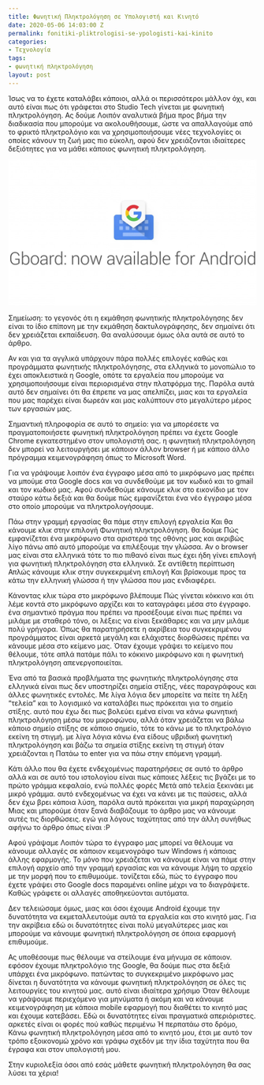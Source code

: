 ```yaml
---
title: Φωνητική Πληκτρολόγηση σε Υπολογιστή και Κινητό
date: 2020-05-06 14:03:00 Z
permalink: fonitiki-pliktrologisi-se-ypologisti-kai-kinito
categories:
- Τεχνολογία
tags:
- φωνητική πληκτρολόγηση
layout: post
---
```


Ίσως να το έχετε καταλάβει κάποιοι,  αλλά οι περισσότεροι μάλλον όχι,  και αυτό είναι πως ότι γράφεται στο Studio Tech  γίνεται με φωνητική πληκτρολόγηση.  Ας δούμε Λοιπόν αναλυτικά βήμα προς βήμα την διαδικασία που μπορούμε να ακολουθήσουμε, ώστε να απαλλαγούμε από το φρικτό πληκτρολόγιο και να χρησιμοποιήσουμε νέες τεχνολογίες οι οποίες κάνουν τη ζωή μας πιο εύκολη,  αφού δεν χρειάζονται ιδιαίτερες δεξιότητες για να μάθει κάποιος φωνητική πληκτρολόγηση. 

![voice-typing.jpg](/uploads/voice-typing.jpg)

Σημείωση:  το γεγονός ότι η εκμάθηση  φωνητικής πληκτρολόγησης δεν είναι το ίδιο επίπονη με την εκμάθηση δακτυλογράφησης,  δεν σημαίνει ότι δεν χρειάζεται εκπαίδευση. Θα  αναλύσουμε όμως όλα αυτά σε αυτό το άρθρο.

Αν και για τα αγγλικά υπάρχουν πάρα πολλές επιλογές καθώς και προγράμματα φωνητικής πληκτρολόγησης,  στα ελληνικά το μονοπώλιο το έχει αποκλειστικά η Google,  οπότε τα εργαλεία που μπορούμε να χρησιμοποιήσουμε είναι περιορισμένα στην πλατφόρμα της.  Παρόλα αυτά αυτό δεν σημαίνει ότι θα έπρεπε να μας απελπίζει,  μιας και τα εργαλεία που μας παρέχει είναι δωρεάν και μας καλύπτουν στο μεγαλύτερο μέρος των εργασιών μας.

Σημαντική πληροφορία σε αυτό το σημείο:  για να μπορέσετε να πραγματοποιήσετε φωνητική πληκτρολόγηση πρέπει να έχετε Google Chrome εγκατεστημένο στον υπολογιστή σας.  η φωνητική πληκτρολόγηση δεν μπορεί να λειτουργήσει με κάποιον άλλον browser ή με κάποιο άλλο πρόγραμμα κειμενογράφηση όπως το Microsoft Word.

Για να γράψουμε λοιπόν ένα έγγραφο μέσα από το μικρόφωνο μας πρέπει να μπούμε στα Google docs  και να συνδεθούμε με τον κωδικό και  το gmail και τον κωδικό μας.  Αφού συνδεθούμε κάνουμε κλικ στο εικονίδιο με τον σταύρο κάτω δεξιά και θα δούμε πώς εμφανίζεται ένα νέο έγγραφο μέσα στο οποίο μπορούμε να πληκτρολογήσουμε. 

Πάω στην γραμμή εργασίας θα πάμε στην επιλογή εργαλεία Και θα κάνουμε κλικ στην επιλογή Φωνητική πληκτρολόγηση.  θα δούμε Πώς εμφανίζεται ένα μικρόφωνο στα αριστερά της οθόνης μας και ακριβώς λίγο πάνω από αυτό μπορούμε να επιλέξουμε την γλώσσα. Αν ο browser μας είναι στα ελληνικά τότε το πιο πιθανό  είναι πως έχει ήδη γίνει επιλογή για φωνητική πληκτρολόγηση στα ελληνικά. Σε  αντίθετη περίπτωση Απλώς κάνουμε κλικ στην συγκεκριμένη επιλογή Και βρίσκουμε προς τα κάτω την ελληνική γλώσσα ή την γλώσσα που μας ενδιαφέρει. 

Κάνοντας κλικ τώρα στο μικρόφωνο βλέπουμε Πώς γίνεται κόκκινο και ότι λέμε κοντά στο μικρόφωνο αρχίζει και το καταγράφει μέσα στο έγγραφο.  ένα σημαντικό πράγμα που πρέπει να προσέξουμε είναι πως πρέπει να μιλάμε με σταθερό τόνο, οι λέξεις  να είναι ξεκάθαρες και να μην μιλάμε πολύ γρήγορα.  Όπως θα παρατηρήσετε η ακρίβεια του συγκεκριμένου προγράμματος είναι αρκετά μεγάλη και ελάχιστες διορθώσεις πρέπει να κάνουμε μέσα στο κείμενο μας.  Όταν έχουμε γράψει το κείμενο που θέλουμε,  τότε απλά πατάμε πάλι το κόκκινο μικρόφωνο και η φωνητική πληκτρολόγηση απενεργοποιείται.

Ένα από τα βασικά προβλήματα της φωνητικής πληκτρολόγησης στα ελληνικά είναι πως δεν υποστηρίζει σημεία στίξης,  νέες παραγράφους και άλλες φωνητικές εντολές.  Με λίγα λόγια δεν μπορείτε να πείτε τη λέξη “τελεία”  και το λογισμικό να καταλάβει πως πρόκειται για το σημείο στίξης.  αυτό που έχω δει πως βολεύει εμένα είναι να κάνω φωνητική πληκτρολόγηση μέσω του μικροφώνου,  αλλά όταν χρειάζεται να βάλω κάποιο σημείο στίξης σε κάποιο σημείο,  τότε το κάνω με το πληκτρολόγιο εκείνη τη στιγμή.  με λίγα λόγια κάνω ένα είδους υβριδική φωνητική πληκτρολόγηση και βάζω τα σημεία στίξης εκείνη τη στιγμή όταν χρειάζονται η Πατάω το enter για να πάω στην επόμενη γραμμή.

Κάτι άλλο που θα έχετε ενδεχομένως παρατηρήσεις σε αυτό το άρθρο αλλά και σε αυτό του ιστολογίου  είναι πως κάποιες λέξεις τις βγάζει με το πρώτο γράμμα κεφαλαίο,  ενώ πολλές φορές Μετά από τελεία  ξεκινάει  με μικρό γράμμα.  αυτό ενδεχομένως να έχει να κάνει με τις παύσεις,  αλλά δεν έχω βρει κάποια λύση,  παρόλα αυτά πρόκειται για μικρή παραχώρηση Μιας και μπορούμε όταν ξανά διαβάζουμε το άρθρο μας να κάνουμε αυτές τις διορθώσεις.  εγώ για λόγους ταχύτητας από την άλλη συνήθως αφήνω το άρθρο όπως είναι :P 

Αφού γράψαμε Λοιπόν τώρα το έγγραφο μας μπορεί να θέλουμε να κάνουμε αλλαγές σε κάποιον κειμενογράφο των Windows ή κάποιας άλλης εφαρμογής.  Το μόνο που χρειάζεται να κάνουμε είναι να πάμε στην επιλογή αρχείο από την γραμμή εργασίας και να κάνουμε λήψη το αρχείο με την μορφή που το επιθυμούμε.  τονίζεται εδώ,  πώς το έγγραφο που έχετε γράψει στο Google docs παραμένει online μέχρι να το διαγράψετε. Καθώς  γράφετε οι αλλαγές αποθηκεύονται αυτόματα.

Δεν τελειώσαμε όμως, μιας και όσοι έχουμε Android έχουμε την δυνατότητα να εκμεταλλευτούμε αυτά τα εργαλεία και στο κινητό μας.  Για την ακρίβεια εδώ οι δυνατότητες είναι πολύ μεγαλύτερες μιας και μπορούμε να κάνουμε φωνητική πληκτρολόγηση σε όποια εφαρμογή επιθυμούμε.

Ας υποθέσουμε πως θέλουμε να στείλουμε ένα μήνυμα σε κάποιον.  εφόσον έχουμε πληκτρολόγιο της Google,  θα δούμε πως στα δεξιά υπάρχει ένα μικρόφωνο.  πατώντας το συγκεκριμένο μικρόφωνο μας δίνεται η δυνατότητα να κάνουμε φωνητική πληκτρολόγηση σε όλες τις λειτουργίες του κινητού μας.  αυτό είναι ιδιαίτερα χρήσιμο Όταν θέλουμε να γράψουμε περιεχόμενο για μηνύματα  ή ακόμη και να κάνουμε κειμενογράφηση με κάποια mobile εφαρμογή που διαθέτει το κινητό μας και έχουμε κατεβάσει. Εδώ οι δυνατότητες είναι πραγματικά απεριόριστες.  αρκετές είναι οι φορές πού καθώς περιμένω Ή περπατάω στο δρόμο,  Κάνω φωνητική πληκτρολόγηση μέσα από το κινητό μου,  έτσι με αυτό τον τρόπο εξοικονομώ χρόνο και γράφω σχεδόν με την ίδια ταχύτητα που θα έγραφα και στον υπολογιστή μου.

Στην κυριολεξία όσοι από εσάς μάθετε φωνητική πληκτρολόγηση θα σας λύσει τα χέρια!
